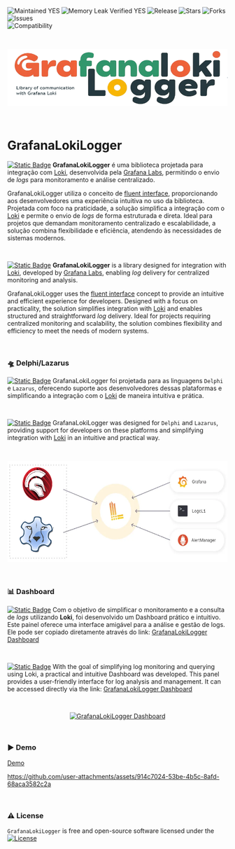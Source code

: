 ![Maintained YES](https://img.shields.io/badge/Maintained%3F-yes-green.svg?style=flat-square&color=important)
![Memory Leak Verified YES](https://img.shields.io/badge/Memory%20Leak%20Verified%3F-yes-green.svg?style=flat-square&color=important)
![Release](https://img.shields.io/github/v/release/antoniojmsjr/GrafanaLokiLogger?label=Latest%20release&style=flat-square&color=important)
![Stars](https://img.shields.io/github/stars/antoniojmsjr/GrafanaLokiLogger.svg?style=flat-square)
![Forks](https://img.shields.io/github/forks/antoniojmsjr/GrafanaLokiLogger.svg?style=flat-square)
![Issues](https://img.shields.io/github/issues/antoniojmsjr/GrafanaLokiLogger.svg?style=flat-square&color=blue)</br>
![Compatibility](https://img.shields.io/badge/Compatibility-Delphi,%20Lazarus-3db36a?style=flat-square)

</br>
<p align="center">
  <a href="https://github.com/antoniojmsjr/GrafanaLokiLogger/blob/main/Image/Logo.png">
    <img alt="GrafanaLokiLogger" height="130" width="600" src="https://github.com/antoniojmsjr/GrafanaLokiLogger/blob/main/Image/Logo.png">
  </a>
</p>
</br>

# GrafanaLokiLogger

[![Static Badge](https://img.shields.io/badge/Portugu%C3%AAs-(ptBR)-07C160)](https://github.com/antoniojmsjr/GrafanaLokiLogger) **GrafanaLokiLogger** é uma biblioteca projetada para integração com [Loki](https://grafana.com/oss/loki/), desenvolvida pela [Grafana Labs](https://grafana.com/), permitindo o envio de *logs* para monitoramento e análise centralizado.

GrafanaLokiLogger utiliza o conceito de [fluent interface](https://en.wikipedia.org/wiki/Fluent_interface), proporcionando aos desenvolvedores uma experiência intuitiva no uso da biblioteca. Projetada com foco na praticidade, a solução simplifica a integração com o [Loki](https://grafana.com/oss/loki/) e permite o envio de *logs* de forma estruturada e direta. 
Ideal para projetos que demandam monitoramento centralizado e escalabilidade, a solução combina flexibilidade e eficiência, atendendo às necessidades de sistemas modernos.

</br>

[![Static Badge](https://img.shields.io/badge/English-(enUS)-D14836)](https://github.com/antoniojmsjr/GrafanaLokiLogger) **GrafanaLokiLogger** is a library designed for integration with [Loki](https://grafana.com/oss/loki/), developed by [Grafana Labs](https://grafana.com/), enabling *log* delivery for centralized monitoring and analysis. 

GrafanaLokiLogger uses the [fluent interface](https://en.wikipedia.org/wiki/Fluent_interface) concept to provide an intuitive and efficient experience for developers. Designed with a focus on practicality, the solution simplifies integration with [Loki](https://grafana.com/oss/loki/) and enables structured and straightforward *log* delivery. Ideal for projects requiring centralized monitoring and scalability, the solution combines flexibility and efficiency to meet the needs of modern systems.

</br>

### :flying_saucer: Delphi/Lazarus

[![Static Badge](https://img.shields.io/badge/Portugu%C3%AAs-(ptBR)-07C160)](https://github.com/antoniojmsjr/GrafanaLokiLogger) GrafanaLokiLogger foi projetada para as linguagens `Delphi` e `Lazarus`, oferecendo suporte aos desenvolvedores dessas plataformas e simplificando a integração com o [Loki](https://grafana.com/oss/loki/) de maneira intuitiva e prática.

</br>

[![Static Badge](https://img.shields.io/badge/English-(enUS)-D14836)](https://github.com/antoniojmsjr/GrafanaLokiLogger) GrafanaLokiLogger was designed for `Delphi` and `Lazarus`, providing support for developers on these platforms and simplifying integration with [Loki](https://grafana.com/oss/loki/) in an intuitive and practical way.

</br>
<p align="center">
  <a href="https://github.com/antoniojmsjr/GrafanaLokiLogger/blob/main/Image/Loki.png">
    <img alt="GrafanaLokiLogger Delphi/Lazarus" height="230" width="600" src="https://github.com/antoniojmsjr/GrafanaLokiLogger/blob/main/Image/Loki.png">
  </a>
</p>
</br>

### :bar_chart: Dashboard

[![Static Badge](https://img.shields.io/badge/Portugu%C3%AAs-(ptBR)-07C160)](https://github.com/antoniojmsjr/GrafanaLokiLogger) Com o objetivo de simplificar o monitoramento e a consulta de *logs* utilizando **Loki**, foi desenvolvido um Dashboard prático e intuitivo. Este painel oferece uma interface amigável para a análise e gestão de logs. Ele pode ser copiado diretamente através do link: [GrafanaLokiLogger Dashboard](https://grafana.com/grafana/dashboards/22349-grafanalokilogger)

</br>

[![Static Badge](https://img.shields.io/badge/English-(enUS)-D14836)](https://github.com/antoniojmsjr/GrafanaLokiLogger) With the goal of simplifying log monitoring and querying using Loki, a practical and intuitive Dashboard was developed. This panel provides a user-friendly interface for log analysis and management. It can be accessed directly via the link: [GrafanaLokiLogger Dashboard](https://grafana.com/grafana/dashboards/22349-grafanalokilogger)

</br>
<p align="center">
  <a href="https://github.com/user-attachments/assets/19da337e-8274-443d-addc-ce3c8c9834cb">
    <img alt="GrafanaLokiLogger Dashboard" height="550" width=100% src="https://github.com/user-attachments/assets/19da337e-8274-443d-addc-ce3c8c9834cb">
  </a>
</p>
</br>

### :arrow_forward: Demo

[Demo](https://github.com/user-attachments/files/17824679/GrafanaLokiLogger.zip)

https://github.com/user-attachments/assets/914c7024-53be-4b5c-8afd-68aca3582c2a

</br>

### :warning: License
`GrafanaLokiLogger` is free and open-source software licensed under the [![License](https://img.shields.io/badge/license-Apache%202.0-blue.svg)](https://github.com/antoniojmsjr/GrafanaLokiLogger/blob/master/LICENSE)
